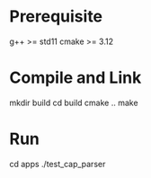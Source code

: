 # Prerequisite
g++ >= std11
cmake >= 3.12

# Compile and Link
mkdir build
cd build
cmake ..
make

# Run
cd apps
./test_cap_parser